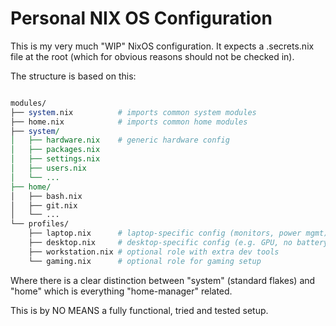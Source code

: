 # Personal NIX OS Configuration

This is my very much "WIP" NixOS configuration. It expects a .secrets.nix file at the root (which for obvious reasons should not be checked in).

The structure is based on this:

```perl

modules/
├── system.nix          # imports common system modules
├── home.nix            # imports common home modules
├── system/
│   ├── hardware.nix    # generic hardware config
│   ├── packages.nix
│   ├── settings.nix
│   ├── users.nix
│   └── ...
├── home/
│   ├── bash.nix
│   ├── git.nix
│   └── ...
└── profiles/
    ├── laptop.nix      # laptop-specific config (monitors, power mgmt)
    ├── desktop.nix     # desktop-specific config (e.g. GPU, no battery stuff)
    ├── workstation.nix # optional role with extra dev tools
    └── gaming.nix      # optional role for gaming setup

```

Where there is a clear distinction between "system" (standard flakes) and "home" which is everything "home-manager" related.

This is by NO MEANS a fully functional, tried and tested setup.

